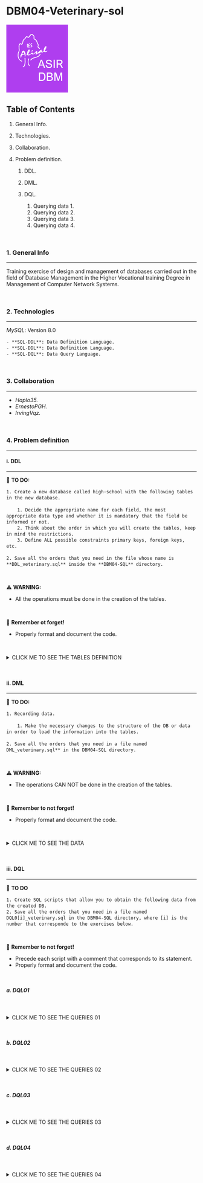 # DBM04-Veterinary-sol

![Logo de Team](https://github.com/ana-polo/DBM04-veterinary-sol/blob/main/DBM.gif "Team logo")

## Table of Contents

1. General Info.
2. Technologies.
3. Collaboration.
4. Problem definition.

    1. DDL.
    2. DML.
    3. DQL.
        
        1. Querying data 1.
        2. Querying data 2.
        3. Querying data 3.
        4. Querying data 4.

&nbsp;

### 1. General Info

***

Training exercise of design and management of databases carried out in the field of Database Management in the Higher Vocational training Degree in Management of Computer Network Systems.

&nbsp;

### 2. Technologies

***

*MySQL*: Version 8.0

    - **SQL-DDL**: Data Definition Language.
    - **SQL-DDL**: Data Definition Language.
    - **SQL-DQL**: Data Query Language.

&nbsp;

### 3. Collaboration

***

- *Haplo35.*
- *ErnestoPGH.*
- *IrvingVqz.*

&nbsp;

### 4. Problem definition

***

#### i. DDL

***

📝 **TO DO:**

    1. Create a new database called high-school with the following tables in the new database.
    
        1. Decide the appropriate name for each field, the most appropriate data type and whether it is mandatory that the field be informed or not.   
        2. Think about the order in which you will create the tables, keep in mind the restrictions. 
        3. Define ALL possible constraints primary keys, foreign keys, etc.
    
    2. Save all the orders that you need in the file whose name is **DDL_veterinary.sql** inside the **DBM04-SQL** directory.

&nbsp;

⚠️ **WARNING:**

- All the operations must be done in the creation of the tables.

&nbsp;

👀 **Remember ot forget!**

- Properly format and document the code.

&nbsp;

<details>
    <summary>CLICK ME TO SEE THE TABLES DEFINITION</summary>

<br />

##### PETS_OWNERS

    -  Owner IDENTIFIER
    -  Name 
    -  Surnames 
    -  Identity card 
    -  Telephone (Only one per each owner)
    -  Address
    -  City. The default value must be Edimburgh
    -  Post code
    -  Whether you are a member or not
    -  Number of dogs, can not be greater than 7
    -  Number of cats, can not be greater than 5

##### PETS

    - Identifier pet
    -  Name
    -  Date of birth cannot be earlier than 01/01/2000),
    -  Type of animal. It can only be dogs or cats
    -  Breed
    -  Whether it is a dangerous breed or not, by default they are not
    -  Monthly fee
    -  Owner of the animal

#### REMARKS

- Keep in mind that there can be no owner who does not have any animal.

</details>

&nbsp;
&nbsp;

#### ii. DML

***

📝 **TO DO:**

    1. Recording data.

        1. Make the necessary changes to the structure of the DB or data in order to load the information into the tables.
    
    2. Save all the orders that you need in a file named DML_veterinary.sql** in the DBM04-SQL directory.

&nbsp;

⚠️ **WARNING:**

- The operations CAN NOT be done in the creation of the tables.

&nbsp;

👀 **Remember to not forget!**

- Properly format and document the code.

&nbsp;

<details>
    <summary>CLICK ME TO SEE THE DATA</summary>

&nbsp;

##### PETS_OWNERS

     1 ;   Bellatrix  ; Graham   ; 11111111h ; 698765432 ; Cromwell Road                        ; London    ; SW7 5BD ; TRUE  ; 1 ; 1 
     2 ; Thomas       ; Smith      ; 22222222l ; 698345432 ; 4 Lochrin Square 96 Fountainbrigde ; Edimburgh ; EH3 9QA ; FALSE ; 2 ; 1 
     3 ; Jack         ; Johnson  ; 33333333j ; 654345432 ; 38 Thistle St                        ; Edimburgh ; EH2 1EN ; FALSE ; 0 ; 1 
     4 ;  Matthew     ; Williams ; 44444444d ; 654332345 ; 10 Princess Street                   ; Edimburgh ; EH2 2AN ; FALSE ; 2 ; 5 
     5 ; Anna         ; Brown    ; 5555555p  ; 623235432 ; 2 Gulliver Street                    ; London    ; SE6 7LT ; FALSE ; 4 ; 2 
     6 ; Sofia        ; Jones    ; 66666666u ; 665456789 ; 12 Coates Place                      ; Edimburgh ; EH3 7AA ; TRUE  ; 1 ; 0 
     7 ; Matthew      ; Taylor   ; 77777777b ; 634562343 ; 17 Southgate Place                   ; Bath      ; BA1 1AP ; FALSE ; 1 ; 0 
     8 ; Bellatrix    ; Rae      ; 88888888d ; 698786543 ; 1 Ness Walk                          ; Inverness ; IV3 5TE ; FALSE ; 0 ; 3 
     9 ; Theresa      ; Harper   ; 99999999j ; 698765438 ; Drumsheugh Garden                    ; Edimburgh ; EH3 7RN ; TRUE  ; 1 ; 1 
    10 ; Nathaniel    ; Campbell ; 12123432u ; 690987640 ; Leith Street                         ; Edimburgh ; EH1 3SP ; FALSE ; 0 ; 1 

##### PETS

    101 ; Mati    ; 02/05/2013 ; dog ; mongrel          ; 'FALSE' ; 20.5 ; 1
    102 ; Little  ; 01/06/2019 ; cat ; siamese          ;  NULL   ; 30.5 ; 1
    103 ; Idefix  ;  5/02/1999 ; dog ; cocker           ;  NULL   ; 20.5 ; 2
    104 ; Blue    ; 01/21/2018 ; dog ; mastin           ; FALSE   ; 20.5 ; 2
    105 ; Socks   ; 05/18/2015 ; cat ; siamese          ;  NULL   ; 30.5 ; 11    
    106 ; Ringo   ; 03/25/2017 ; cat ; angora           ;  NULL   ; 30.5 ; 3
    107 ; ; Lola  ; 08/01/2019 ; dog ; german shepherd  ; FALSE   ; 20.5 ; 4
    108 ; Shots   ; 07/21/2018 ; dog ; podle            ; FALSE   ; 20.5 ; 4
    109 ; Sugar   ; 09/20/2010 ; cat ; mongrel          ; NULL    ; 30,5 ; 5
    110 ; Plas    ; 09/12/2011 ; cat ; angora           ; NULL    ; 30.5 ; 5
    111 ; Thorn   ; 04/15/2012 ; dog ; bulldog          ; FALSE   ; 20.5 ; 5
    112 ; Giri    ; 09/18/2013 ; dog ; mongrel          ; FALSE   ; 20.5 ; 5
    113 ; Jimmy   ; 12/09/2014 ; dog ; mongrel          ; FALSE   ; 20.5 ; 5
    114 ; Fluff   ; 10/21/2015 ; dog ; Rottweiler       ; TRUE    ; 20.5 ; 5
    115 ; Ziro    ; 01/12/2018 ; dog ; Rottweiler       ; TRUE    ; 20.5 ; 6
    116 ; Puma    ; 09/15/2019 ; dog ;  Bulldog         ; FALSE   ; 20.5 ; 7
    117 ; Chiqui  ; 05/08/2017 ; cat ; angora           ; NULL    ; 30.5 ; 8
    118 ; Pearl   ; 03/08/2019 ; cat ; angora           ; NULL    ; 30.5 ; 8
    119 ; Diamond ; 12/25/2017 ; cat ; angora           ; NULL    ; 30.5 ; 8
    120 ; Thunder ; 03/05/2019 ; dog ; pit bull terrier ; TRUE    ; 20.5 ; 9
    121 ; Tato    ; 02/15/2016 ; cat ; siamese          ; NULL    ; 30.5 ; 9
    122 ; Beltza  ; 12/12/2000 ; cat ; angora           ; NULL    ; 30.5 ; 10
    123 ; Tintin  ; 01/23/1999 ; cat ; mongrel          ; NULL    ; 30.5 ; 2

</details>

&nbsp;
&nbsp;

#### iii. DQL

***

📝 **TO DO**

    1. Create SQL scripts that allow you to obtain the following data from the created DB.
    2. Save all the orders that you need in a file named DQL0[i]_veterinary.sql in the DBM04-SQL directory, where [i] is the number that corresponde to the exercises below.

&nbsp;

👀 **Remember to not forget!**

- Precede each script with a comment that corresponds to its statement.
- Properly format and document the code.

&nbsp;

##### a. DQL01

&nbsp;

<details>
    <summary>CLICK ME TO SEE THE QUERIES 01</summary>

&nbsp;

    1. List the cat owners' names and surnames.
    2. List the cat owners' name and surname all in a single field.
    3. List the cat owners' name and surname in a single field, separated by 6 spaces. 
    4. List the cat owners' name and surname in a single field, separated by 6 spaces with no spaces either in front or behind.
    5. List the number of dogs that each cat owner have.
    6. List the name, the surname and the total number of animals that each owner.
    7. When was the youngest dog born? 
    8. And what about the oldest cat?
    9. List the age of each dogs and its name.
    10. List the names of the dogs in capital letters.
    11. List the cat names in lowercase.
    12. List the names of the owners changing the letter 'a' to the letter 'b'.
    13. Replace the owners' surname Smith with Winter.
    14. List the animals' names and the position of the first 'a' after the 3 character. For example: Matilda returns me 7.
    15. How many years have passed between the oldest and youngest cat were born.
    16. Update the quota of dogs by increasing it by 1 euro to those who were born before January the first, 2018.
    17. Update the date of birth of cats, adding 1 month.
    18. Delete Peque and update the number of cats owned by the owner.

</details>

&nbsp;
&nbsp;

##### b. DQL02

&nbsp;

<details>
    <summary>CLICK ME TO SEE THE QUERIES 02</summary>

&nbsp;

    1. Become a member of Tomás Valiente.
    2. Increase the cat fee by 1 €.
    3. Erase Bea García Lopez. What do you have to do before?
    4. Subtract one day from the date of birth of dogs born after 01/01/2018.
    5. List the date of birth of the youngest animal in the following format: Tue 18th August 2015.
    6. List the name and date of birth of cats born in 2019. Do it in two ways.
    7. List all the names of dangerous breed dogs. Give it the alias animales_peligrosos.
    8. Shows the fee paid by cats truncated to 0 decimal places.
    9. List the names of the owners whose name is 4 characters long.
    10. Replace the surname Gomez with Gómez.
    11. Calculate the years of the cats, showing the name in capital letters and the years they have.
    12. Count how many animals have not defined whether or not they are dangerous.
    13. Insert a pet with the following information:
 
    14. Insert a new duenio with the following data:

    15. List the names and date of birth of all animals in the pet table.
    16. List all columns in the table owners.
    17. List the name and date of birth of all cats in the table pets that were born before 01/01/2020.
    18. List the name and whether or not owners who have dogs but do not have cats are partners. Put an alias to if they are partners or that is "es_socio".
    19. List the names and surnames of the owners by capitalizing the names and lowercase the surnames of those who have an animal. Two ways.
    20. List the names of the dogs and the fee they pay by rounding it to 1 decimal place.

</details>

&nbsp;
&nbsp;

##### c. DQL03

&nbsp;

<details>
    <summary>CLICK ME TO SEE THE QUERIES 03</summary>

&nbsp;

    1. List the names of the cats and the fee paid for them without any decimal value.
    2. List the different cities of the owners.
    3. List the surnames of the owners sorted in descending order.
    4. Returns the position of the first occurrence of the number 12 in the postal code of owners. Take out only those who are 12.
    5. List the name of the animals and the fee they pay sorted first by name ascendingly and secondly the fee you pay descendingly.
    6. Returns a list with the first 5 rows of the duenios table that has been sorted descendingly by name.
    7. Return the following 4 pet names from the third.
    8. List the name of the animal for which you pay the lowest fee and the fee you pay. (Uses only the ORDER BY and LIMIT clauses).
    9. List the most expensive quota. (without using the ORDER BY and LIMIT clauses).
    10. List the name of all dogs whose name begins with T.
    11. List the name of all animals whose name contains the letter t.
    12. List the name and quota of the dogs whose fees range from 10 to 50 €. Two ways.
    13. List the name and quota of dogs that do not have a fee greater than or equal to € 40.  Do it in three different ways.
    14. List all owners named Paco or Bea. Do it in two ways.
    15. List the names of cats whose name is 5 characters long.
    16. List the names of dangerous breed dogs.
    17. List of Santander or Sevillian owners.
    18. List the names of animals that have not been defined if they are of dangerous breed.
    19. Inserts Teresa Rábano Verde, who is not a member of the veterinary clinic, into the duenios table. He has a Rottweiler, which is of dangerous breed, called Rufián. The Rottweiler was born on 12/07/2000 and pays for it a fee of € 43.23. Teresa, with DNI 12342345h, lives in Pez volador street, 1 of Madrid with zip code 28009. Leave the 698023410 as the contact telephone number.
    20. Insert in the table pets a new cat, called Tintin that was born on 05/02/2003, that is not of breed and that pays 13.12 € of quota. The cat belongs to Jose Luis Bárcena Mayor, who lives on Calle Blanco, 14 in Santander with ZIP Code 37015. Your NIF is 3498740k and your phone 658765498. He has no more pets. José Luis has become a partner of the veterinary clinic.
    21. Paco Martinez Soria has died a dog.
    22. Return a list with the first 5 people who have the most animals in total. The name and number of total animals you have.
    23. List the most expensive quota. (without using the ORDER BY and LIMIT clauses).

</details>

&nbsp;
&nbsp;

##### d. DQL04

&nbsp;

<details>
    <summary>CLICK ME TO SEE THE QUERIES 04</summary>

&nbsp;

    1. Insert a new owner.
    2. Insert a pet to that owner.
    3. List the first name along with the last names in one field and the number of animals they have in another field, all dog owners. The first and last names will be displayed without whites either to the right of surnames or to the left of the first name.
    4. List the first 2 lowercase names of the animals that pay a fee > € 10 and the fee they pay by rounding it to 2 decimal places.
    5. List the different dates of birth of animals sorted downwards.
    6. Count how many owners have dogs and no cats.
    7. Returns the position of the first occurrence of the letter a in the name of the owners who are called Bea or Paco. Two ways.
    8. Return the day of the week on which the dogs whose name contains an a.
    9. List the name and surname of all the owners in a column, putting D./Dña (both) first. Two ways:

    10. List the name of all cats whose name ends with vowel.
    11. Add all dogs have in total all owners.
    12. How many owners have dogs.
    13. Dogs that are not of dangerous breed are reduced € 1 the fee.
    14. Change the fee paid per puma to become € 88.99.
    15. Delete Plas.
    16. Replace the a with an i in the names of cats.
    17. Change the name and date of birth of the cat Chiqui to Pepa with date of birth 12/12/2012.
    18. List the different first names of the owners.
    19. List the names of the owners sorted ascendingly.
    20. List the name of all dogs whose name ends with x.
    21. List the name and quota of the cats that have a fee between € 20 and € 34. Do it in two ways.
    22. List the name and quota of the animal in cents and without decimals. Display the latter field as cents in the result.
    23. List the names of the animals that have defined if they are of dangerous breed.
    24. List the cheapest fee. Do it in two ways.
    25. List the name and date of birth of the 3 oldest cats. 

</details>
